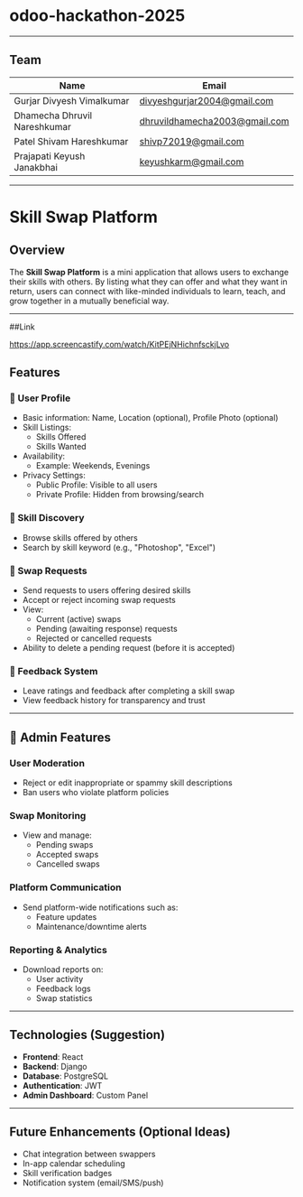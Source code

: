 # odoo-hackathon-2025

---

## Team

| Name                        | Email                          |
|-----------------------------|--------------------------------|
| Gurjar Divyesh Vimalkumar   | divyeshgurjar2004@gmail.com    |
| Dhamecha Dhruvil Nareshkumar| dhruvildhamecha2003@gmail.com  |
| Patel Shivam Hareshkumar    | shivp72019@gmail.com           |
| Prajapati Keyush Janakbhai  | keyushkarm@gmail.com           |

---
# Skill Swap Platform

## Overview

The **Skill Swap Platform** is a mini application that allows users to exchange their skills with others. By listing what they can offer and what they want in return, users can connect with like-minded individuals to learn, teach, and grow together in a mutually beneficial way.

---

##Link

https://app.screencastify.com/watch/KitPEjNHichnfsckjLvo

## Features

### 🔹 User Profile
- Basic information: Name, Location (optional), Profile Photo (optional)
- Skill Listings:
  - Skills Offered
  - Skills Wanted
- Availability:
  - Example: Weekends, Evenings
- Privacy Settings:
  - Public Profile: Visible to all users
  - Private Profile: Hidden from browsing/search

### 🔹 Skill Discovery
- Browse skills offered by others
- Search by skill keyword (e.g., "Photoshop", "Excel")

### 🔹 Swap Requests
- Send requests to users offering desired skills
- Accept or reject incoming swap requests
- View:
  - Current (active) swaps
  - Pending (awaiting response) requests
  - Rejected or cancelled requests
- Ability to delete a pending request (before it is accepted)

### 🔹 Feedback System
- Leave ratings and feedback after completing a skill swap
- View feedback history for transparency and trust

---

## 👤 Admin Features

### User Moderation
- Reject or edit inappropriate or spammy skill descriptions
- Ban users who violate platform policies

### Swap Monitoring
- View and manage:
  - Pending swaps
  - Accepted swaps
  - Cancelled swaps

### Platform Communication
- Send platform-wide notifications such as:
  - Feature updates
  - Maintenance/downtime alerts

### Reporting & Analytics
- Download reports on:
  - User activity
  - Feedback logs
  - Swap statistics

---

## Technologies (Suggestion)
- **Frontend**: React
- **Backend**: Django
- **Database**: PostgreSQL
- **Authentication**: JWT
- **Admin Dashboard**: Custom Panel

---

## Future Enhancements (Optional Ideas)
- Chat integration between swappers
- In-app calendar scheduling
- Skill verification badges
- Notification system (email/SMS/push)


